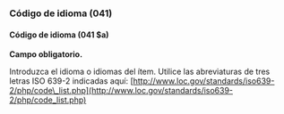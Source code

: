 ### Código de idioma (041)

#### Código de idioma (041 $a)
**Campo obligatorio.**

Introduzca el idioma o idiomas del ítem. Utilice las abreviaturas de tres letras ISO 639-2 indicadas aquí: [http://www.loc.gov/standards/iso639-2/php/code\_list.php](http://www.loc.gov/standards/iso639-2/php/code_list.php)

